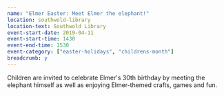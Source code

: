 ```yaml
---
name: "Elmer Easter: Meet Elmer the elephant!"
location: southwold-library
location-text: Southwold Library
event-start-date: 2019-04-11
event-start-time: 1430
event-end-time: 1530
event-category: ["easter-holidays", "childrens-month"]
breadcrumb: y
---
```


Children are invited to celebrate Elmer's 30th birthday by meeting the elephant himself as well as enjoying Elmer-themed crafts, games and fun.
